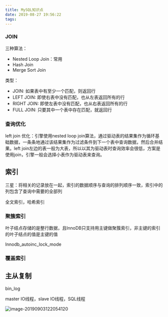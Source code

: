 ```yaml
---
title: MySQL知识点
date: 2019-08-27 19:56:22
tags:
---
```


### JOIN

三种算法：

- Nested Loop Join：常用
- Hash Join
- Merge Sort Join

类型：

- JOIN: 如果表中有至少一个匹配，则返回行
- LEFT JOIN: 即使右表中没有匹配，也从左表返回所有的行
- RIGHT JOIN: 即使左表中没有匹配，也从右表返回所有的行
- FULL JOIN: 只要其中一个表中存在匹配，就返回行

### 查询优化

left join 优化：引擎使用nested loop join算法，通过驱动表的结果集作为循环基础数据，一条条地通过该结果集作为过滤条件到下一个表中查询数据，然后合并结果。left join左边的表一般为大表，所以以其为驱动表时查询效率会很低，方案是使用join，引擎一般会选择小表作为驱动表来查询。

## 索引

三星：将相关的记录放在一起，索引的数据顺序与查询的排列顺序一致，索引中的列包含了查询中需要的全部列

全文索引，哈希索引

### 聚簇索引

叶子结点存储的是整行数据，且InnoDB只支持用主键做聚簇索引，非主键的索引的叶子结点的值是主键的值

Innodb_autoinc_lock_mode

### 覆盖索引

## 主从复制

bin_log

master IO线程，slave IO线程，SQL线程

![image-20190903122054120](https://tva1.sinaimg.cn/large/006y8mN6ly1g6m7mllo88j30um0diank.jpg)